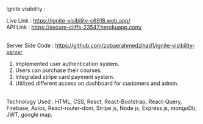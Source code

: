 Ignite visibility : 

Live Link : https://ignite-visibility-c6918.web.app/ </br>
API Link : https://secure-cliffs-23547.herokuapp.com/ </br></br>

Server Side Code : https://github.com/zobaerahmedzihad1/ignite-visibility-server

1. Implemented user authentication system. </br>
2. Users can purchase their courses.</br>
3. Integrated stripe card payment system. </br>
4. Utilized different access on dashboard for customers and admin.</br></br>


Technology Used :   HTML, CSS, React, React-Bootstrap, React-Query, Firebase, Axios, 
                    React-router-dom, Stripe js, Node js, Express js, mongoDb, JWT, google map.
